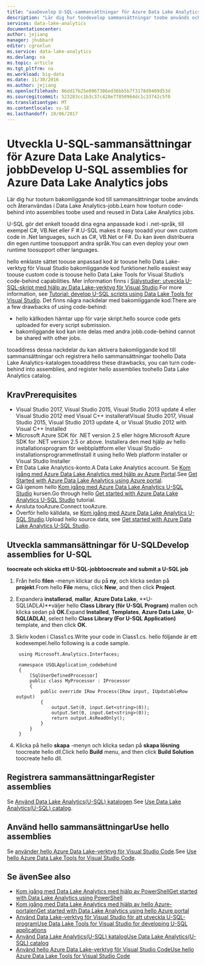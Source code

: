 ```yaml
---
title: "aaaDevelop U-SQL-sammansättningar för Azure Data Lake Analytics-jobb | Microsoft Docs"
description: "Lär dig hur toodevelop sammansättningar toobe används och återanvändas i Data Lake Analytics-jobb. "
services: data-lake-analytics
documentationcenter: 
author: jejiang
manager: jhubbard
editor: cgronlun
ms.service: data-lake-analytics
ms.devlang: na
ms.topic: article
ms.tgt_pltfrm: na
ms.workload: big-data
ms.date: 11/30/2016
ms.author: jejiang
ms.openlocfilehash: 86dd17b25e0967306ed36bb5b7f3178d9409d53d
ms.sourcegitcommit: 523283cc1b3c37c428e77850964dc1c33742c5f0
ms.translationtype: MT
ms.contentlocale: sv-SE
ms.lasthandoff: 10/06/2017
---
```

# <a name="develop-u-sql-assemblies-for-azure-data-lake-analytics-jobs"></a><span data-ttu-id="4ada2-103">Utveckla U-SQL-sammansättningar för Azure Data Lake Analytics-jobb</span><span class="sxs-lookup"><span data-stu-id="4ada2-103">Develop U-SQL assemblies for Azure Data Lake Analytics jobs</span></span>
<span data-ttu-id="4ada2-104">Lär dig hur tooturn bakomliggande kod till sammansättningar toobe används och återanvändas i Data Lake Analytics-jobb.</span><span class="sxs-lookup"><span data-stu-id="4ada2-104">Learn how tooturn code-behind into assemblies toobe used and reused in Data Lake Analytics jobs.</span></span> 

<span data-ttu-id="4ada2-105">U-SQL gör det enkelt tooadd dina egna anpassade kod i .net-språk, till exempel C#, VB.Net eller F #.</span><span class="sxs-lookup"><span data-stu-id="4ada2-105">U-SQL makes it easy tooadd your own custom code in .Net languages, such as C#, VB.Net or F#.</span></span> <span data-ttu-id="4ada2-106">Du kan även distribuera din egen runtime toosupport andra språk.</span><span class="sxs-lookup"><span data-stu-id="4ada2-106">You can even deploy your own runtime toosupport other languages.</span></span>

<span data-ttu-id="4ada2-107">hello enklaste sättet toouse anpassad kod är toouse hello Data Lake-verktyg för Visual Studio bakomliggande kod funktioner.</span><span class="sxs-lookup"><span data-stu-id="4ada2-107">hello easiest way toouse custom code is toouse hello Data Lake Tools for Visual Studio’s code-behind capabilities.</span></span> <span data-ttu-id="4ada2-108">Mer information finns i [Självstudier: utveckla U-SQL-skript med hjälp av Data Lake-verktyg för Visual Studio](data-lake-analytics-data-lake-tools-get-started.md).</span><span class="sxs-lookup"><span data-stu-id="4ada2-108">For more information, see [Tutorial: develop U-SQL scripts using Data Lake Tools for Visual Studio](data-lake-analytics-data-lake-tools-get-started.md).</span></span> <span data-ttu-id="4ada2-109">Det finns några nackdelar med bakomliggande kod:</span><span class="sxs-lookup"><span data-stu-id="4ada2-109">There are a few drawbacks of using code-behind:</span></span>

- <span data-ttu-id="4ada2-110">hello källkoden hämtar upp för varje skript.</span><span class="sxs-lookup"><span data-stu-id="4ada2-110">hello source code gets uploaded for every script submission.</span></span>
- <span data-ttu-id="4ada2-111">bakomliggande kod kan inte delas med andra jobb.</span><span class="sxs-lookup"><span data-stu-id="4ada2-111">code-behind cannot be shared with other jobs.</span></span>

<span data-ttu-id="4ada2-112">tooaddress dessa nackdelar du kan aktivera bakomliggande kod till sammansättningar och registrera hello sammansättningar toohello Data Lake Analytics-katalogen.</span><span class="sxs-lookup"><span data-stu-id="4ada2-112">tooaddress these drawbacks, you can turn code-behind into assemblies, and register hello assemblies toohello Data Lake Analytics catalog.</span></span>

## <a name="prerequisites"></a><span data-ttu-id="4ada2-113">Krav</span><span class="sxs-lookup"><span data-stu-id="4ada2-113">Prerequisites</span></span>
* <span data-ttu-id="4ada2-114">Visual Studio 2017, Visual Studio 2015, Visual Studio 2013 update 4 eller Visual Studio 2012 med Visual C++ installerat</span><span class="sxs-lookup"><span data-stu-id="4ada2-114">Visual Studio 2017, Visual Studio 2015, Visual Studio 2013 update 4, or Visual Studio 2012 with Visual C++ Installed</span></span>
* <span data-ttu-id="4ada2-115">Microsoft Azure SDK för .NET version 2.5 eller högre.</span><span class="sxs-lookup"><span data-stu-id="4ada2-115">Microsoft Azure SDK for .NET version 2.5 or above.</span></span>  <span data-ttu-id="4ada2-116">Installera den med hjälp av hello installationsprogram för webbplattform eller Visual Studio-installationsprogrammet</span><span class="sxs-lookup"><span data-stu-id="4ada2-116">Install it using hello Web platform installer or Visual Studio Installer</span></span>
* <span data-ttu-id="4ada2-117">Ett Data Lake Analytics-konto.</span><span class="sxs-lookup"><span data-stu-id="4ada2-117">A Data Lake Analytics account.</span></span>  <span data-ttu-id="4ada2-118">Se [Kom igång med Azure Data Lake Analytics med hjälp av Azure Portal](data-lake-analytics-get-started-portal.md).</span><span class="sxs-lookup"><span data-stu-id="4ada2-118">See [Get Started with Azure Data Lake Analytics using Azure portal](data-lake-analytics-get-started-portal.md).</span></span>
* <span data-ttu-id="4ada2-119">Gå igenom hello [Kom igång med Azure Data Lake Analytics U-SQL Studio](data-lake-analytics-u-sql-get-started.md) kursen.</span><span class="sxs-lookup"><span data-stu-id="4ada2-119">Go through hello [Get started with Azure Data Lake Analytics U-SQL Studio](data-lake-analytics-u-sql-get-started.md) tutorial.</span></span>
* <span data-ttu-id="4ada2-120">Ansluta tooAzure.</span><span class="sxs-lookup"><span data-stu-id="4ada2-120">Connect tooAzure.</span></span>
* <span data-ttu-id="4ada2-121">Överför hello källdata, se [Kom igång med Azure Data Lake Analytics U-SQL Studio](data-lake-analytics-u-sql-get-started.md).</span><span class="sxs-lookup"><span data-stu-id="4ada2-121">Upload hello source data, see [Get started with Azure Data Lake Analytics U-SQL Studio](data-lake-analytics-u-sql-get-started.md).</span></span> 

## <a name="develop-assemblies-for-u-sql"></a><span data-ttu-id="4ada2-122">Utveckla sammansättningar för U-SQL</span><span class="sxs-lookup"><span data-stu-id="4ada2-122">Develop assemblies for U-SQL</span></span>

<span data-ttu-id="4ada2-123">**toocreate och skicka ett U-SQL-jobb**</span><span class="sxs-lookup"><span data-stu-id="4ada2-123">**toocreate and submit a U-SQL job**</span></span>

1. <span data-ttu-id="4ada2-124">Från hello **filen** -menyn klickar du på **ny**, och klicka sedan på **projekt**.</span><span class="sxs-lookup"><span data-stu-id="4ada2-124">From hello **File** menu, click **New**, and then click **Project**.</span></span>
2. <span data-ttu-id="4ada2-125">Expandera **installerad**, **mallar**, **Azure Data Lake**, **U-SQL(ADLA)**väljer hello **Class Library (för U-SQL Program)** mallen och klicka sedan på **OK**.</span><span class="sxs-lookup"><span data-stu-id="4ada2-125">Expand **Installed**, **Templates**, **Azure Data Lake**, **U-SQL(ADLA)**, select hello **Class Library (For U-SQL Application)** template, and then click **OK**.</span></span>
3. <span data-ttu-id="4ada2-126">Skriv koden i Class1.cs.</span><span class="sxs-lookup"><span data-stu-id="4ada2-126">Write your code in Class1.cs.</span></span>  <span data-ttu-id="4ada2-127">hello följande är ett kodexempel.</span><span class="sxs-lookup"><span data-stu-id="4ada2-127">hello following is a code sample.</span></span>

        using Microsoft.Analytics.Interfaces;

        namespace USQLApplication_codebehind
        {
            [SqlUserDefinedProcessor]
            public class MyProcessor : IProcessor
            {
                public override IRow Process(IRow input, IUpdatableRow output)
                {
                    output.Set(0, input.Get<string>(0));
                    output.Set(0, input.Get<string>(0));
                    return output.AsReadOnly();
                }
            }
        }
4. <span data-ttu-id="4ada2-128">Klicka på hello **skapa** -menyn och klicka sedan på **skapa lösning** toocreate hello dll.</span><span class="sxs-lookup"><span data-stu-id="4ada2-128">Click hello **Build** menu, and then click **Build Solution** toocreate hello dll.</span></span>

## <a name="register-assemblies"></a><span data-ttu-id="4ada2-129">Registrera sammansättningar</span><span class="sxs-lookup"><span data-stu-id="4ada2-129">Register assemblies</span></span>

<span data-ttu-id="4ada2-130">Se [Använd Data Lake Analytics(U-SQL) katalogen](data-lake-analytics-use-u-sql-catalog.md).</span><span class="sxs-lookup"><span data-stu-id="4ada2-130">See [Use Data Lake Analytics(U-SQL) catalog](data-lake-analytics-use-u-sql-catalog.md).</span></span>


## <a name="use-hello-assemblies"></a><span data-ttu-id="4ada2-131">Använd hello sammansättningar</span><span class="sxs-lookup"><span data-stu-id="4ada2-131">Use hello assemblies</span></span>

<span data-ttu-id="4ada2-132">Se [använder hello Azure Data Lake-verktyg för Visual Studio Code](data-lake-analytics-data-lake-tools-for-vscode.md).</span><span class="sxs-lookup"><span data-stu-id="4ada2-132">See [Use hello Azure Data Lake Tools for Visual Studio Code](data-lake-analytics-data-lake-tools-for-vscode.md).</span></span>

## <a name="see-also"></a><span data-ttu-id="4ada2-133">Se även</span><span class="sxs-lookup"><span data-stu-id="4ada2-133">See also</span></span>
* [<span data-ttu-id="4ada2-134">Kom igång med Data Lake Analytics med hjälp av PowerShell</span><span class="sxs-lookup"><span data-stu-id="4ada2-134">Get started with Data Lake Analytics using PowerShell</span></span>](data-lake-analytics-get-started-powershell.md)
* [<span data-ttu-id="4ada2-135">Kom igång med Data Lake Analytics med hjälp av hello Azure-portalen</span><span class="sxs-lookup"><span data-stu-id="4ada2-135">Get started with Data Lake Analytics using hello Azure portal</span></span>](data-lake-analytics-get-started-portal.md)
* [<span data-ttu-id="4ada2-136">Använd Data Lake-verktyg för Visual Studio för att utveckla U-SQL-program</span><span class="sxs-lookup"><span data-stu-id="4ada2-136">Use Data Lake Tools for Visual Studio for developing U-SQL applications</span></span>](data-lake-analytics-data-lake-tools-get-started.md)
* [<span data-ttu-id="4ada2-137">Använd Data Lake Analytics(U-SQL) katalog</span><span class="sxs-lookup"><span data-stu-id="4ada2-137">Use Data Lake Analytics(U-SQL) catalog</span></span>](data-lake-analytics-use-u-sql-catalog.md)
* [<span data-ttu-id="4ada2-138">Använd hello Azure Data Lake-verktyg för Visual Studio Code</span><span class="sxs-lookup"><span data-stu-id="4ada2-138">Use hello Azure Data Lake Tools for Visual Studio Code</span></span>](data-lake-analytics-data-lake-tools-for-vscode.md)
